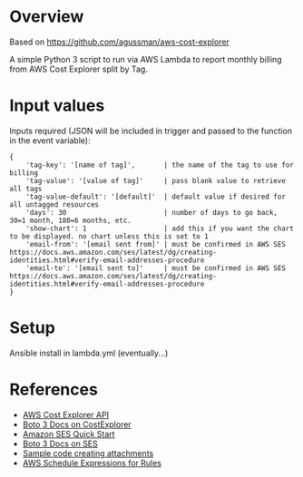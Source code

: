 # Overview

Based on https://github.com/agussman/aws-cost-explorer

A simple Python 3 script to run via AWS Lambda to report monthly billing from AWS Cost Explorer split by Tag.

# Input values

Inputs required (JSON will be included in trigger and passed to the function in the event variable):
```
{
    'tag-key': '[name of tag]',       | the name of the tag to use for billing
    'tag-value': '[value of tag]'     | pass blank value to retrieve all tags
    'tag-value-default': '[default]'  | default value if desired for all untagged resources
    'days': 30                        | number of days to go back, 30=1 month, 180=6 months, etc.
    'show-chart': 1                   | add this if you want the chart to be displayed. no chart unless this is set to 1
    'email-from': '[email sent from]' | must be confirmed in AWS SES https://docs.aws.amazon.com/ses/latest/dg/creating-identities.html#verify-email-addresses-procedure
    'email-to': '[email sent to]'     | must be confirmed in AWS SES https://docs.aws.amazon.com/ses/latest/dg/creating-identities.html#verify-email-addresses-procedure
}
```

# Setup

Ansible install in lambda.yml (eventually...)

# References

* [AWS Cost Explorer API](https://docs.aws.amazon.com/awsaccountbilling/latest/aboutv2/cost-explorer-api.html)
* [Boto 3 Docs on CostExplorer](http://boto3.readthedocs.io/en/latest/reference/services/ce.html)
* [Amazon SES Quick Start](https://docs.aws.amazon.com/ses/latest/DeveloperGuide/quick-start.html)
* [Boto 3 Docs on SES](http://boto3.readthedocs.io/en/latest/reference/services/ses.html)
* [Sample code creating attachments](https://gist.github.com/yosemitebandit/2883593)
* [AWS Schedule Expressions for Rules](https://docs.aws.amazon.com/AmazonCloudWatch/latest/events/ScheduledEvents.html)
